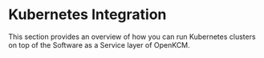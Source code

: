 # Kubernetes Integration

This section provides an overview of how you can run Kubernetes clusters on top of the Software as a Service layer
of OpenKCM.

